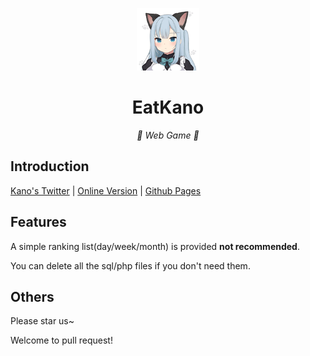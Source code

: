 <p style="text-align: center">
  <a href="https://xingye.me/game/eatkano"><img src="https://github.com/arcxingye/EatKano/blob/main/static/image/ClickBefore.png?raw=true" width="100" height="100" alt="EatKano"></a>
</p>

<div style="text-align: center">

# EatKano

_🦌 Web Game 🥛_

</div>


## Introduction

[Kano's Twitter](https://twitter.com/kano_2525)
|
[Online Version](https://xingye.me/game/eatkano/index.php)
|
[Github Pages](https://arcxingye.github.io/EatKano/index.html)

## Features

A simple ranking list(day/week/month) is provided **not recommended**.

You can delete all the sql/php files if you don't need them.

## Others

Please star us~

Welcome to pull request!
